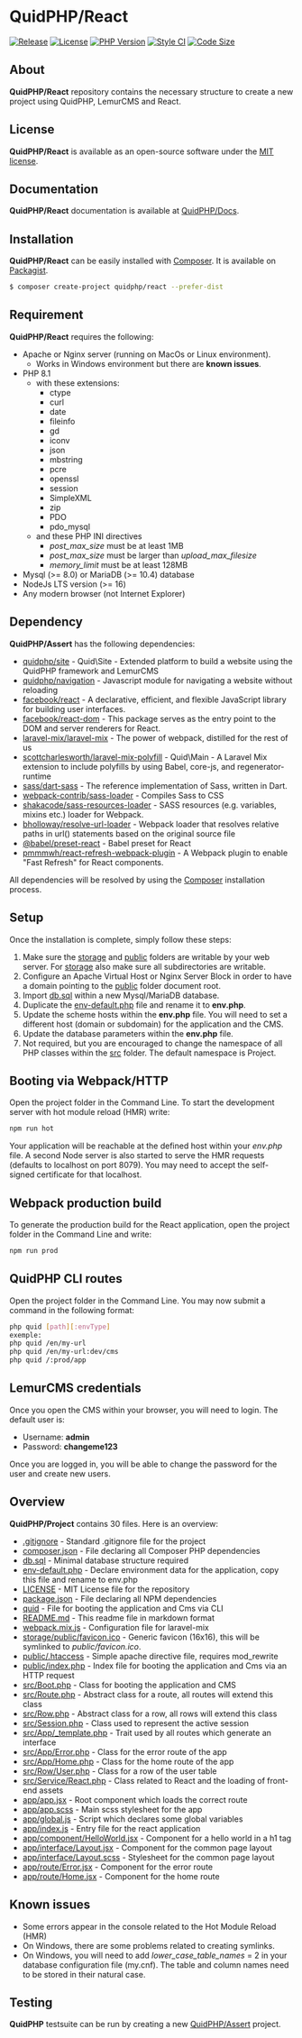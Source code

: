 # QuidPHP/React
[![Release](https://img.shields.io/github/v/release/quidphp/react)](https://packagist.org/packages/quidphp/react)
[![License](https://img.shields.io/github/license/quidphp/react)](https://github.com/quidphp/react/blob/master/LICENSE)
[![PHP Version](https://img.shields.io/packagist/php-v/quidphp/react)](https://www.php.net)
[![Style CI](https://styleci.io/repos/494941847/shield)](https://styleci.io)
[![Code Size](https://img.shields.io/github/languages/code-size/quidphp/react)](https://github.com/quidphp/react)

## About
**QuidPHP/React** repository contains the necessary structure to create a new project using QuidPHP, LemurCMS and React.

## License
**QuidPHP/React** is available as an open-source software under the [MIT license](LICENSE).

## Documentation
**QuidPHP/React** documentation is available at [QuidPHP/Docs](https://github.com/quidphp/docs).

## Installation
**QuidPHP/React** can be easily installed with [Composer](https://getcomposer.org). It is available on [Packagist](https://packagist.org/packages/quidphp/react).
``` bash
$ composer create-project quidphp/react --prefer-dist
```

## Requirement
**QuidPHP/React** requires the following:
- Apache or Nginx server (running on MacOs or Linux environment). 
    - Works in Windows environment but there are **known issues**.
- PHP 8.1 
    - with these extensions:
        - ctype
        - curl
        - date
        - fileinfo
        - gd
        - iconv
        - json
        - mbstring
        - pcre
        - openssl
        - session
        - SimpleXML
        - zip
        - PDO
        - pdo_mysql
    - and these PHP INI directives
        - *post_max_size* must be at least 1MB
        - *post_max_size* must be larger than *upload_max_filesize*
        - *memory_limit* must be at least 128MB
- Mysql (>= 8.0) or MariaDB (>= 10.4) database
- NodeJs LTS version (>= 16)
- Any modern browser (not Internet Explorer)

## Dependency
**QuidPHP/Assert** has the following dependencies:
- [quidphp/site](https://github.com/quidphp/site) - Quid\Site - Extended platform to build a website using the QuidPHP framework and LemurCMS
- [quidphp/navigation](https://github.com/quidphp/navigation) - Javascript module for navigating a website without reloading
- [facebook/react](https://github.com/facebook/react) - A declarative, efficient, and flexible JavaScript library for building user interfaces.
- [facebook/react-dom](https://www.npmjs.com/package/react-dom) - This package serves as the entry point to the DOM and server renderers for React.
- [laravel-mix/laravel-mix](https://github.com/laravel-mix/laravel-mix) - The power of webpack, distilled for the rest of us
- [scottcharlesworth/laravel-mix-polyfill](https://github.com/scottcharlesworth/laravel-mix-polyfill) - Quid\Main - A Laravel Mix extension to include polyfills by using Babel, core-js, and regenerator-runtime
- [sass/dart-sass](https://github.com/sass/dart-sass) - The reference implementation of Sass, written in Dart.
- [webpack-contrib/sass-loader](https://github.com/webpack-contrib/sass-loader) - Compiles Sass to CSS
- [shakacode/sass-resources-loader](https://github.com/shakacode/sass-resources-loader) - SASS resources (e.g. variables, mixins etc.) loader for Webpack.
- [bholloway/resolve-url-loader](https://github.com/bholloway/resolve-url-loader) - Webpack loader that resolves relative paths in url() statements based on the original source file
- [@babel/preset-react](https://www.npmjs.com/package/@babel/preset-react) - Babel preset for React
- [pmmmwh/react-refresh-webpack-plugin](https://github.com/pmmmwh/react-refresh-webpack-plugin) - A Webpack plugin to enable "Fast Refresh" for React components.

All dependencies will be resolved by using the [Composer](https://getcomposer.org) installation process.

## Setup
Once the installation is complete, simply follow these steps:
1. Make sure the [storage](storage) and [public](public) folders are writable by your web server. For [storage](storage) also make sure all subdirectories are writable.
2. Configure an Apache Virtual Host or Nginx Server Block in order to have a domain pointing to the [public](public) folder document root.
3. Import [db.sql](db.sql) within a new Mysql/MariaDB database.
4. Duplicate the [env-default.php](env-default.php) file and rename it to **env.php**.
5. Update the scheme hosts within the **env.php** file. You will need to set a different host (domain or subdomain) for the application and the CMS.
6. Update the database parameters within the **env.php** file.
7. Not required, but you are encouraged to change the namespace of all PHP classes within the [src](src) folder. The default namespace is Project.

## Booting via Webpack/HTTP
Open the project folder in the Command Line. To start the development server with hot module reload (HMR) write:
``` bash
npm run hot
```
Your application will be reachable at the defined host within your *env.php* file. A second Node server is also started to serve the HMR requests (defaults to localhost on port 8079). You may need to accept the self-signed certificate for that localhost.

## Webpack production build
To generate the production build for the React application, open the project folder in the Command Line and write:
``` bash
npm run prod
```

## QuidPHP CLI routes
Open the project folder in the Command Line. You may now submit a command in the following format: 
``` bash
php quid [path][:envType]
exemple:
php quid /en/my-url
php quid /en/my-url:dev/cms
php quid /:prod/app
```

## LemurCMS credentials
Once you open the CMS within your browser, you will need to login. The default user is:
- Username: **admin** 
- Password: **changeme123**

Once you are logged in, you will be able to change the password for the user and create new users.

## Overview
**QuidPHP/Project** contains 30 files. Here is an overview:
- [.gitignore](.gitignore) - Standard .gitignore file for the project
- [composer.json](composer.json) - File declaring all Composer PHP dependencies
- [db.sql](db.sql) - Minimal database structure required
- [env-default.php](env-default.php) - Declare environment data for the application, copy this file and rename to env.php
- [LICENSE](LICENSE) - MIT License file for the repository
- [package.json](package.json) - File declaring all NPM dependencies
- [quid](quid) - File for booting the application and Cms via CLI
- [README.md](README.md) - This readme file in markdown format
- [webpack.mix.js](webpack.mix.js) - Configuration file for laravel-mix
- [storage/public/favicon.ico](storage/public/favicon.ico) - Generic favicon (16x16), this will be symlinked to *public/favicon.ico*.
- [public/.htaccess](public/.htaccess) - Simple apache directive file, requires mod_rewrite
- [public/index.php](public/index.php) - Index file for booting the application and Cms via an HTTP request
- [src/Boot.php](src/Boot.php) - Class for booting the application and CMS
- [src/Route.php](src/Route.php) - Abstract class for a route, all routes will extend this class
- [src/Row.php](src/Row.php) - Abstract class for a row, all rows will extend this class
- [src/Session.php](src/Session.php) - Class used to represent the active session
- [src/App/_template.php](src/App/_template.php) - Trait used by all routes which generate an interface
- [src/App/Error.php](src/App/Error.php) - Class for the error route of the app
- [src/App/Home.php](src/App/Home.php) - Class for the home route of the app
- [src/Row/User.php](src/Row/User.php) - Class for a row of the user table
- [src/Service/React.php](src/Service/React.php) - Class related to React and the loading of front-end assets
- [app/app.jsx](app/app.jsx) - Root component which loads the correct route
- [app/app.scss](app/app.scss) - Main scss stylesheet for the app
- [app/global.js](app/global.js) - Script which declares some global variables
- [app/index.js](app/index.js) - Entry file for the react application
- [app/component/HelloWorld.jsx](app/component/HelloWorld.jsx) - Component for a hello world in a h1 tag
- [app/interface/Layout.jsx](app/component/Layout.jsx) - Component for the common page layout
- [app/interface/Layout.scss](app/component/Layout.scss) - Stylesheet for the common page layout
- [app/route/Error.jsx](app/component/Error.jsx) - Component for the error route
- [app/route/Home.jsx](app/component/Home.jsx) - Component for the home route

## Known issues
- Some errors appear in the console related to the Hot Module Reload (HMR)
- On Windows, there are some problems related to creating symlinks.
- On Windows, you will need to add *lower_case_table_names* = 2 in your database configuration file (my.cnf). The table and column names need to be stored in their natural case.

## Testing
**QuidPHP** testsuite can be run by creating a new [QuidPHP/Assert](https://github.com/quidphp/assert) project.